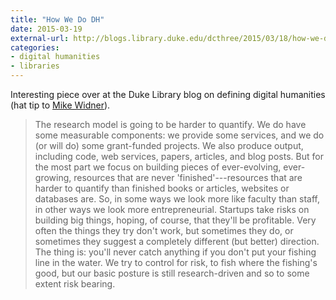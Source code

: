```yaml
---
title: "How We Do DH"
date: 2015-03-19
external-url: http://blogs.library.duke.edu/dcthree/2015/03/18/how-we-do-dh/
categories:
- digital humanities
- libraries
---
```


Interesting piece over at the Duke Library blog on defining digital
humanities (hat tip to [Mike Widner](https://twitter.com/mwidner)).

> The research model is going to be harder to quantify. We do have some
measurable components: we provide some services, and we do (or will do)
some grant-funded projects. We also produce output, including code, web
services, papers, articles, and blog posts. But for the most part we
focus on building pieces of ever-evolving, ever-growing, resources that
are never 'finished'---resources that are harder to quantify than finished
books or articles, websites or databases are. So, in some ways we look
more like faculty than staff, in other ways we look more
entrepreneurial. Startups take risks on building big things, hoping, of
course, that they'll be profitable. Very often the things they try don't
work, but sometimes they do, or sometimes they suggest a completely
different (but better) direction. The thing is: you'll never catch
anything if you don't put your fishing line in the water. We try to
control for risk, to fish where the fishing's good, but our basic
posture is still research-driven and so to some extent risk bearing.
